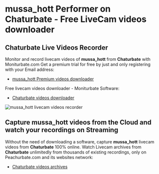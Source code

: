 # mussa_hott Performer on Chaturbate - Free LiveCam videos downloader

## Chaturbate Live Videos Recorder

Monitor and record livecam videos of **mussa_hott** from **Chaturbate** with Moniturbate.com
Get a premium trial for free by just and only registering with your Email address:
* [mussa_hott Premium videos downloader](https://moniturbate.com/request-demo-licence-key.html)

Free livecam videos downloader - Moniturbate Software:
* [Chaturbate videos downloader](https://moniturbate.com/moniturbate-download-software.html)

![mussa_hott livecam videos recorder](https://peachurnet.com/templates/moniturbate-software.png)


## Capture mussa_hott videos from the Cloud and watch your recordings on Streaming

Without the need of downloading a software, capture **mussa_hott** livecam videos from **Chaturbate** 100% online.
Watch Livecam archives from **Chaturbate** unlimitedly from thousands of existing recordings, only on Peachurbate.com and its websites network:
* [Chaturbate videos archives](https://peachurnet.com/)
